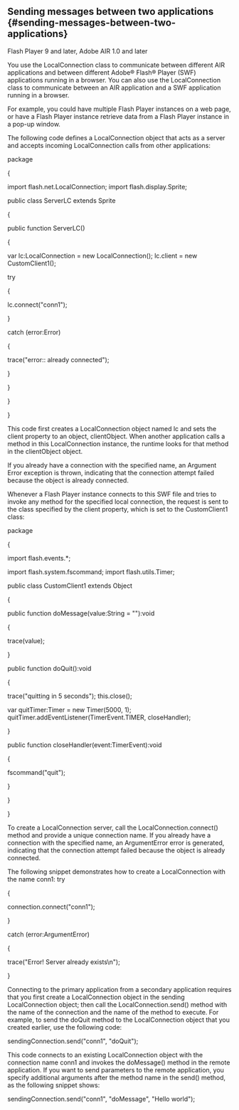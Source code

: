 ## Sending messages between two applications {#sending-messages-between-two-applications}

Flash Player 9 and later, Adobe AIR 1.0 and later

You use the LocalConnection class to communicate between different AIR applications and between different Adobe® Flash® Player (SWF) applications running in a browser. You can also use the LocalConnection class to communicate between an AIR application and a SWF application running in a browser.

For example, you could have multiple Flash Player instances on a web page, or have a Flash Player instance retrieve data from a Flash Player instance in a pop-up window.

The following code defines a LocalConnection object that acts as a server and accepts incoming LocalConnection calls from other applications:

package

{

import flash.net.LocalConnection; import flash.display.Sprite;

public class ServerLC extends Sprite

{

public function ServerLC()

{

var lc:LocalConnection = new LocalConnection(); lc.client = new CustomClient1();

try

{

lc.connect(&quot;conn1&quot;);

}

catch (error:Error)

{

trace(&quot;error:: already connected&quot;);

}

}

}

}

This code first creates a LocalConnection object named lc and sets the client property to an object, clientObject. When another application calls a method in this LocalConnection instance, the runtime looks for that method in the clientObject object.

If you already have a connection with the specified name, an Argument Error exception is thrown, indicating that the connection attempt failed because the object is already connected.

Whenever a Flash Player instance connects to this SWF file and tries to invoke any method for the specified local connection, the request is sent to the class specified by the client property, which is set to the CustomClient1 class:

package

{

import flash.events.*;

import flash.system.fscommand; import flash.utils.Timer;

public class CustomClient1 extends Object

{

public function doMessage(value:String = &quot;&quot;):void

{

trace(value);

}

public function doQuit():void

{

trace(&quot;quitting in 5 seconds&quot;); this.close();

var quitTimer:Timer = new Timer(5000, 1); quitTimer.addEventListener(TimerEvent.TIMER, closeHandler);

}

public function closeHandler(event:TimerEvent):void

{

fscommand(&quot;quit&quot;);

}

}

}

To create a LocalConnection server, call the LocalConnection.connect() method and provide a unique connection name. If you already have a connection with the specified name, an ArgumentError error is generated, indicating that the connection attempt failed because the object is already connected.

The following snippet demonstrates how to create a LocalConnection with the name conn1: try

{

connection.connect(&quot;conn1&quot;);

}

catch (error:ArgumentError)

{

trace(&quot;Error! Server already exists\n&quot;);

}

Connecting to the primary application from a secondary application requires that you first create a LocalConnection object in the sending LocalConnection object; then call the LocalConnection.send() method with the name of the connection and the name of the method to execute. For example, to send the doQuit method to the LocalConnection object that you created earlier, use the following code:

sendingConnection.send(&quot;conn1&quot;, &quot;doQuit&quot;);

This code connects to an existing LocalConnection object with the connection name conn1 and invokes the doMessage() method in the remote application. If you want to send parameters to the remote application, you specify additional arguments after the method name in the send() method, as the following snippet shows:

sendingConnection.send(&quot;conn1&quot;, &quot;doMessage&quot;, &quot;Hello world&quot;);